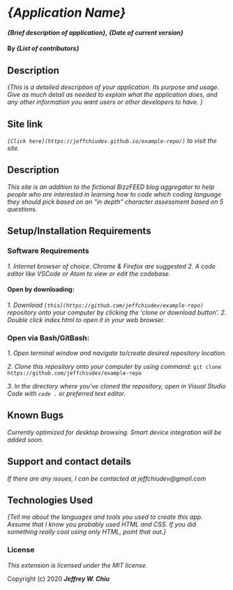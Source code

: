 # _{Application Name}_

#### _{Brief description of application}, {Date of current version}_

#### By _**{List of contributors}**_

## Description

_{This is a detailed description of your application. Its purpose and usage.  Give as much detail as needed to explain what the application does, and any other information you want users or other developers to have. }_

## Site link

_`[Click here](https://jeffchiudev.github.io/example-repo/)` to visit the site._

## Description

_This site is an addition to the fictional BizzFEED blog aggregator to help people who are interested in learning how to code which coding language they should pick based on an "in depth" character assessment based on 5 questions._

## Setup/Installation Requirements

### Software Requirements
_1. Internet browser of choice. Chrome & Firefox are suggested_
_2. A code editor like VSCode or Atom to view or edit the codebase._

#### Open by downloading:
_1. Download `[this](https://github.com/jeffchiudev/example-repo)` repository onto your computer by clicking the 'clone or download button'._
_2. Double click index.html to open it in your web browser._

### Open via Bash/GitBash:
_1. Open terminal window and navigate to/create desired repository location._

_2. Clone this repository onto your computer by using command:_
`git clone https://github.com/jeffchiudev/example-repo`

_3. In the directory where you've cloned the repository, open in Visual Studio Code with `code .` or preferred text editor._


## Known Bugs

_Currently optimized for desktop browsing.  Smart device integration will be added soon._

## Support and contact details

_If there are any issues, I can be contacted at jeffchiudev@gmail.com_


## Technologies Used

_{Tell me about the languages and tools you used to create this app. Assume that I know you probably used HTML and CSS. If you did something really cool using only HTML, point that out.}_

### License

_This extension is licensed under the MIT license._

Copyright (c) 2020 **_Jeffrey W. Chiu_** 